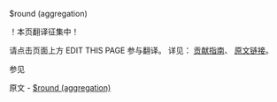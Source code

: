  $round (aggregation)

 ！本页翻译征集中！

请点击页面上方 EDIT THIS PAGE 参与翻译。
详见：
[贡献指南]( https://github.com/JinMuInfo/MongoDB-Manual-zh/blob/master/CONTRIBUTING.md )、
[原文链接](  https://docs.mongodb.com/manual/reference/operator/aggregation/round/  )。

 参见

原文 - [$round (aggregation)]( https://docs.mongodb.com/manual/reference/operator/aggregation/round/ )

